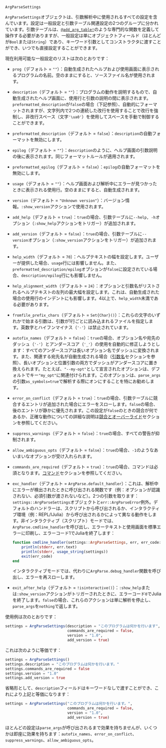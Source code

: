 ```
ArgParseSettings
```

`ArgParseSettings`オブジェクトは、引数解析中に使用されるすべての設定を含んでいます。設定は一般設定と引数テーブル関連設定の2つのグループに分かれています。引数テーブルは、[`@add_arg_table!`](@ref)のような専門的な関数を定義して操作する必要がありますが、一般設定は単にオブジェクトフィールド（ほとんどが`Bool`または`String`）であり、キーワード引数としてコンストラクタに渡すことができ、いつでも直接設定することができます。

現在利用可能な一般設定のリストは次のとおりです：

  * `prog`（デフォルト = `""`）：自動生成されたヘルプおよび使用画面に表示されるプログラムの名前。空のままにすると、ソースファイル名が使用されます。
  * `description`（デフォルト = `""`）：プログラムの動作を説明するもので、自動生成されたヘルプ画面に、使用行と引数の説明の間に表示されます。`preformatted_description`が`false`の場合（下記参照）、自動的にフォーマットされますが、文字列内で2つの連続した改行を使用することで改行を強制し、非改行スペース（文字`'\ua0'`）を使用してスペースを手動で制御することができます。
  * `preformatted_description`（デフォルト = `false`）：`description`の自動フォーマットを無効にします。
  * `epilog`（デフォルト = `""`）：`description`のように、ヘルプ画面の引数説明の後に表示されます。同じフォーマットルールが適用されます。
  * `preformatted_epilog`（デフォルト = `false`）：`epilog`の自動フォーマットを無効にします。
  * `usage`（デフォルト = `""`）：ヘルプ画面および解析中にエラーが見つかったときに表示される使用行。空のままにすると、自動生成されます。
  * `version`（デフォルト = `"Unknown version"`）：バージョン情報。`:show_version`アクションで使用されます。
  * `add_help`（デフォルト = `true`）：`true`の場合、引数テーブルに`--help, -h`オプション（`:show_help`アクションをトリガー）が追加されます。
  * `add_version`（デフォルト = `false`）：`true`の場合、引数テーブルに`--version`オプション（`:show_version`アクションをトリガー）が追加されます。
  * `help_width`（デフォルト = `70`）：ヘルプテキストの幅を設定します。ユーザーが提供した場合、`usage`行には影響しません。また、`preformatted_description/epilog`オプションが`false`に設定されている場合、`description/epilog`行にも影響しません。
  * `help_alignment_width`（デフォルト = `24`）：オプションと引数名がリストされるヘルプテキストの左列の最大幅を設定します。これは、自動生成された場合の使用行のインデントにも影響します。4以上で、`help_width`未満である必要があります。
  * `fromfile_prefix_chars`（デフォルト = `Set{Char}()`）：これらの文字のいずれかで始まる引数は、引数が1行ごとに読み込まれるファイルを指定します。英数字とハイフンマイナス（`'-'`）は禁止されています。
  * `autofix_names`（デフォルト = `false`）：`true`の場合、オプション名や宛先のダッシュ（`'-'`）とアンダースコア（`'_'`）の使用を自動的に修正しようとします：すべてのアンダースコアは長いオプション名でダッシュに変換されます。また、関連する宛先名が自動生成される場合（[引数名](@ref)セクションを参照）、長いオプションと位置引数の両方でダッシュがアンダースコアに置き換えられます。たとえば、`"--my-opt"`として宣言されたオプションは、デフォルトでキー`"my_opt"`に関連付けられます。このオプションは、`parse_args`の引数`as_symbols=true`で解析する際にオンにすることを特にお勧めします。
  * `error_on_conflict`（デフォルト = `true`）：`true`の場合、引数テーブルに競合するエントリが追加された場合にエラーをスローします。`false`の場合、後のエントリが静かに優先されます。この設定が`false`のときの競合が何であるか、正確な動作についての詳細な説明は[競合とオーバーライド](@ref)セクションを参照してください。
  * `suppress_warnings`（デフォルト = `false`）：`true`の場合、すべての警告が抑制されます。
  * `allow_ambiguous_opts`（デフォルト = `false`）：`true`の場合、`-1`のようなあいまいなオプションが受け入れられます。
  * `commands_are_required`（デフォルト = `true`）：`true`の場合、コマンドは必須となります。[コマンド](@ref)セクションを参照してください。
  * `exc_handler`（デフォルト = `ArgParse.default_handler`）：これは、解析中にエラーが検出されたときに呼び出される関数です（例：オプションが認識されない、必須引数が渡されないなど）。2つの引数を取ります：`settings::ArgParseSettings`オブジェクトと`err::ArgParseError`例外。デフォルトのハンドラーは、スクリプトから呼び出されるか、インタラクティブ環境（例：REPL/IJulia）から呼び出されるかによって異なる動作をします。非インタラクティブ（スクリプト）モードでは、`ArgParse.cmdline_handler`を呼び出し、エラーテキストと使用画面を標準エラーに印刷し、エラーコード1でJuliaを終了します：

    ```julia
    function cmdline_handler(settings::ArgParseSettings, err, err_code::Int = 1)
        println(stderr, err.text)
        println(stderr, usage_string(settings))
        exit(err_code)
    end
    ```

    インタラクティブモードでは、代わりに`ArgParse.debug_handler`関数を呼び出し、エラーを再スローします。
  * `exit_after_help`（デフォルト = `!isinteractive()`）：`:show_help`または`:show_version`アクションがトリガーされたときに、エラーコード`0`でJuliaを終了します。`false`の場合、これらのアクションは単に解析を停止し、`parse_args`を`nothing`で返します。

使用例は次のとおりです：

```julia
settings = ArgParseSettings(description = "このプログラムは何かを行います",
                            commands_are_required = false,
                            version = "1.0",
                            add_version = true)
```

これは次のように等価です：

```julia
settings = ArgParseSettings()
settings.description = "このプログラムは何かを行います。"
settings.commands_are_required = false
settings.version = "1.0"
settings.add_version = true
```

省略形として、`description`フィールドはキーワードなしで渡すことができ、これにより上記と等価になります：

```julia
settings = ArgParseSettings("このプログラムは何かを行います。",
                            commands_are_required = false,
                            version = "1.0",
                            add_version = true)
```

ほとんどの設定は`parse_args`が呼び出されるまで効果を持ちませんが、いくつかは即座に効果を持ちます：`autofix_names`、`error_on_conflict`、`suppress_warnings`、`allow_ambiguous_opts`。
